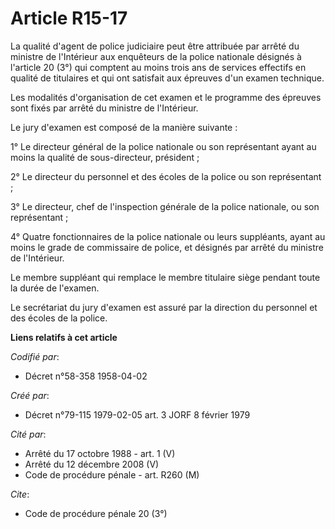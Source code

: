 # Article R15-17

La qualité d'agent de police judiciaire peut être attribuée par arrêté du ministre de l'Intérieur aux enquêteurs de la police
nationale désignés à l'article 20 (3°) qui comptent au moins trois ans de services effectifs en qualité de titulaires et qui
ont satisfait aux épreuves d'un examen technique.

Les modalités d'organisation de cet examen et le programme des épreuves sont fixés par arrêté du ministre de l'Intérieur.

Le jury d'examen est composé de la manière suivante :

1° Le directeur général de la police nationale ou son représentant ayant au moins la qualité de sous-directeur, président ;

2° Le directeur du personnel et des écoles de la police ou son représentant ;

3° Le directeur, chef de l'inspection générale de la police nationale, ou son représentant ;

4° Quatre fonctionnaires de la police nationale ou leurs suppléants, ayant au moins le grade de commissaire de police, et
désignés par arrêté du ministre de l'Intérieur.

Le membre suppléant qui remplace le membre titulaire siège pendant toute la durée de l'examen.

Le secrétariat du jury d'examen est assuré par la direction du personnel et des écoles de la police.

**Liens relatifs à cet article**

_Codifié par_:

  - Décret n°58-358 1958-04-02

_Créé par_:

  - Décret n°79-115 1979-02-05 art. 3 JORF 8 février 1979

_Cité par_:

  - Arrêté du 17 octobre 1988 - art. 1 (V)
  - Arrêté du 12 décembre 2008 (V)
  - Code de procédure pénale - art. R260 (M)

_Cite_:

  - Code de procédure pénale 20 (3°)
